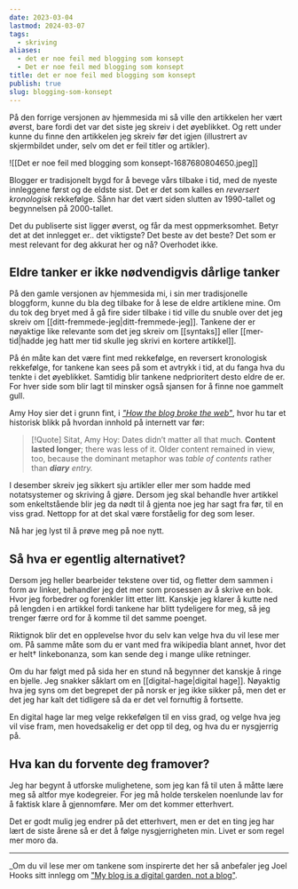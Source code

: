 ```yaml
---
date: 2023-03-04
lastmod: 2024-03-07
tags:
  - skriving
aliases:
  - det er noe feil med blogging som konsept
  - Det er noe feil med blogging som konsept
title: det er noe feil med blogging som konsept
publish: true
slug: blogging-som-konsept
---
```


På den forrige versjonen av hjemmesida mi så ville den artikkelen her vært øverst, bare fordi det var det siste jeg skreiv i det øyeblikket. Og rett under kunne du finne den artikkelen jeg skreiv før det igjen (illustrert av skjermbildet under, selv om det er feil titler og artikler).

![[Det er noe feil med blogging som konsept-1687680804650.jpeg]]

Blogger er tradisjonelt bygd for å bevege vårs tilbake i tid, med de nyeste innleggene først og de eldste sist. Det er det som kalles en _reversert kronologisk_ rekkefølge. Sånn har det vært siden slutten av 1990-tallet og begynnelsen på 2000-tallet.

Det du publiserte sist ligger øverst, og får da mest oppmerksomhet. Betyr det at det innlegget er.. det viktigste? Det beste av det beste? Det som er mest relevant for deg akkurat her og nå? Overhodet ikke.

## Eldre tanker er ikke nødvendigvis dårlige tanker

På den gamle versjonen av hjemmesida mi, i sin mer tradisjonelle bloggform, kunne du bla deg tilbake for å lese de eldre artiklene mine. Om du tok deg bryet med å gå fire sider tilbake i tid ville du snuble over det jeg skreiv om [[ditt-fremmede-jeg|ditt-fremmede-jeg]]. Tankene der er nøyaktige like relevante som det jeg skreiv om [[syntaks]] eller [[mer-tid|hadde jeg hatt mer tid skulle jeg skrivi en kortere artikkel]].

På én måte kan det være fint med rekkefølge, en reversert kronologisk rekkefølge, for tankene kan sees på som et avtrykk i tid, at du fanga hva du tenkte i det øyeblikket. Samtidig blir tankene nedprioritert desto eldre de er. For hver side som blir lagt til minsker også sjansen for å finne noe gammelt gull.

Amy Hoy sier det i grunn fint, i _["How the blog broke the web"](https://stackingthebricks.com/how-blogs-broke-the-web/)_, hvor hu tar et historisk blikk på hvordan innhold på internett var før:

> [!Quote] Sitat, Amy Hoy:
> Dates didn’t matter all that much. **Content lasted longer**; there was less of it. Older content remained in view, too, because the dominant metaphor was _table of contents_ rather than _**diary** entry._

I desember skreiv jeg sikkert sju artikler eller mer som hadde med notatsystemer og skriving å gjøre. Dersom jeg skal behandle hver artikkel som enkeltstående blir jeg da nødt til å gjenta noe jeg har sagt fra før, til en viss grad. Nettopp for at det skal være forståelig for deg som leser.

Nå har jeg lyst til å prøve meg på noe nytt.

## Så hva er egentlig alternativet?

Dersom jeg heller bearbeider tekstene over tid, og fletter dem sammen i form av linker, behandler jeg det mer som prosessen av å skrive en bok. Hvor jeg forbedrer og forenkler litt etter litt. Kanskje jeg klarer å kutte ned på lengden i en artikkel fordi tankene har blitt tydeligere for meg, så jeg trenger færre ord for å komme til det samme poenget.

Riktignok blir det en opplevelse hvor du selv kan velge hva du vil lese mer om. På samme måte som du er vant med fra wikipedia blant annet, hvor det er helt† linkebonanza, som kan sende deg i mange ulike retninger.

Om du har følgt med på sida her en stund nå begynner det kanskje å ringe en bjelle. Jeg snakker såklart om en [[digital-hage|digital hage]]. Nøyaktig hva jeg syns om det begrepet der på norsk er jeg ikke sikker på, men det er det jeg har kalt det tidligere så da er det vel fornuftig å fortsette.

En digital hage lar meg velge rekkefølgen til en viss grad, og velge hva jeg vil vise fram, men hovedsakelig er det opp til deg, og hva du er nysgjerrig på.

## Hva kan du forvente deg framover?

Jeg har begynt å utforske mulighetene, som jeg kan få til uten å måtte lære meg så altfor mye kodegreier. For jeg må holde terskelen noenlunde lav for å faktisk klare å gjennomføre. Mer om det kommer etterhvert.

Det er godt mulig jeg endrer på det etterhvert, men er det en ting jeg har lært de siste årene så er det å følge nysgjerrigheten min. Livet er som regel mer moro da.

---

_Om du vil lese mer om tankene som inspirerte det her så anbefaler jeg Joel Hooks sitt innlegg om ["My blog is a digital garden, not a blog"](https://joelhooks.com/digital-garden).
